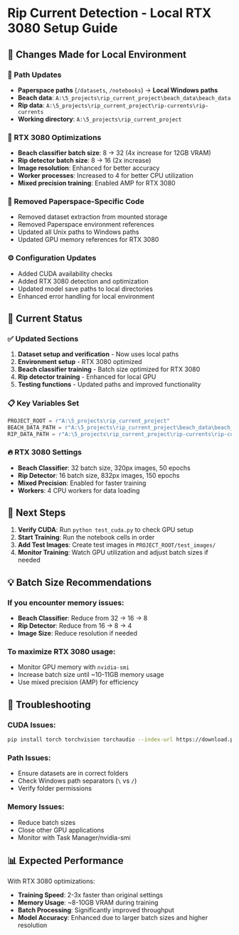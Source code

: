 # Rip Current Detection - Local RTX 3080 Setup Guide

## 🔄 Changes Made for Local Environment

### 📂 Path Updates
- **Paperspace paths** (`/datasets`, `/notebooks`) → **Local Windows paths**
- **Beach data**: `A:\5_projects\rip_current_project\beach_data\beach_data`
- **Rip data**: `A:\5_projects\rip_current_project\rip-currents\rip-currents`
- **Working directory**: `A:\5_projects\rip_current_project`

### 🚀 RTX 3080 Optimizations
- **Beach classifier batch size**: 8 → 32 (4x increase for 12GB VRAM)
- **Rip detector batch size**: 8 → 16 (2x increase)
- **Image resolution**: Enhanced for better accuracy
- **Worker processes**: Increased to 4 for better CPU utilization
- **Mixed precision training**: Enabled AMP for RTX 3080

### 🧹 Removed Paperspace-Specific Code
- Removed dataset extraction from mounted storage
- Removed Paperspace environment references
- Updated all Unix paths to Windows paths
- Updated GPU memory references for RTX 3080

### ⚙️ Configuration Updates
- Added CUDA availability checks
- Added RTX 3080 detection and optimization
- Updated model save paths to local directories
- Enhanced error handling for local environment

## 🎯 Current Status

### ✅ Updated Sections
1. **Dataset setup and verification** - Now uses local paths
2. **Environment setup** - RTX 3080 optimized
3. **Beach classifier training** - Batch size optimized for RTX 3080
4. **Rip detector training** - Enhanced for local GPU
5. **Testing functions** - Updated paths and improved functionality

### 📋 Key Variables Set
```python
PROJECT_ROOT = r"A:\5_projects\rip_current_project"
BEACH_DATA_PATH = r"A:\5_projects\rip_current_project\beach_data\beach_data"
RIP_DATA_PATH = r"A:\5_projects\rip_current_project\rip-currents\rip-currents"
```

### 🔥 RTX 3080 Settings
- **Beach Classifier**: 32 batch size, 320px images, 50 epochs
- **Rip Detector**: 16 batch size, 832px images, 150 epochs
- **Mixed Precision**: Enabled for faster training
- **Workers**: 4 CPU workers for data loading

## 🚀 Next Steps

1. **Verify CUDA**: Run `python test_cuda.py` to check GPU setup
2. **Start Training**: Run the notebook cells in order
3. **Add Test Images**: Create test images in `PROJECT_ROOT/test_images/`
4. **Monitor Training**: Watch GPU utilization and adjust batch sizes if needed

## 💡 Batch Size Recommendations

### If you encounter memory issues:
- **Beach Classifier**: Reduce from 32 → 16 → 8
- **Rip Detector**: Reduce from 16 → 8 → 4
- **Image Size**: Reduce resolution if needed

### To maximize RTX 3080 usage:
- Monitor GPU memory with `nvidia-smi`
- Increase batch size until ~10-11GB memory usage
- Use mixed precision (AMP) for efficiency

## 🔧 Troubleshooting

### CUDA Issues:
```bash
pip install torch torchvision torchaudio --index-url https://download.pytorch.org/whl/cu118
```

### Path Issues:
- Ensure datasets are in correct folders
- Check Windows path separators (`\` vs `/`)
- Verify folder permissions

### Memory Issues:
- Reduce batch sizes
- Close other GPU applications
- Monitor with Task Manager/nvidia-smi

## 📊 Expected Performance

With RTX 3080 optimizations:
- **Training Speed**: 2-3x faster than original settings
- **Memory Usage**: ~8-10GB VRAM during training
- **Batch Processing**: Significantly improved throughput
- **Model Accuracy**: Enhanced due to larger batch sizes and higher resolution